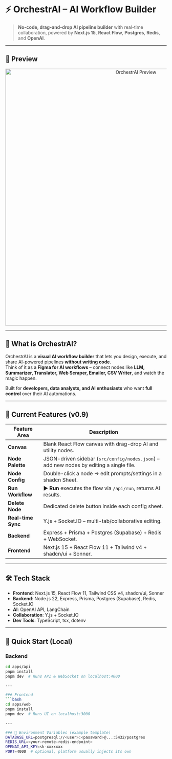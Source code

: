 # ⚡ OrchestrAI – AI Workflow Builder

> **No-code, drag-and-drop AI pipeline builder** with real-time collaboration, powered by **Next.js 15**, **React Flow**, **Postgres**, **Redis**, and **OpenAI**.

---

## 📸 Preview

<p align="center">
  <img src="./preview1.png" alt="OrchestrAI Preview" width="800"/>
</p>


---

## 🎯 What is OrchestrAI?

OrchestrAI is a **visual AI workflow builder** that lets you design, execute, and share AI-powered pipelines **without writing code**.  
Think of it as a **Figma for AI workflows** – connect nodes like **LLM, Summarizer, Translator, Web Scraper, Emailer, CSV Writer**, and watch the magic happen.

Built for **developers, data analysts, and AI enthusiasts** who want **full control** over their AI automations.

---

## 🧩 Current Features (v0.9)

| Feature Area       | Description |
|--------------------|-------------|
| **Canvas**         | Blank React Flow canvas with drag-drop AI and utility nodes. |
| **Node Palette**   | JSON-driven sidebar (`src/config/nodes.json`) – add new nodes by editing a single file. |
| **Node Config**    | Double-click a node → edit prompts/settings in a shadcn Sheet. |
| **Run Workflow**   | ▶ **Run** executes the flow via `/api/run`, returns AI results. |
| **Delete Node**    | Dedicated delete button inside each config sheet. |
| **Real-time Sync** | Y.js + Socket.IO – multi-tab/collaborative editing. |
| **Backend**        | Express + Prisma + Postgres (Supabase) + Redis + WebSocket. |
| **Frontend**       | Next.js 15 + React Flow 11 + Tailwind v4 + shadcn/ui + Sonner. |

---

## 🛠️ Tech Stack

- **Frontend**: Next.js 15, React Flow 11, Tailwind CSS v4, shadcn/ui, Sonner  
- **Backend**: Node.js 22, Express, Prisma, Postgres (Supabase), Redis, Socket.IO  
- **AI**: OpenAI API, LangChain  
- **Collaboration**: Y.js + Socket.IO  
- **Dev Tools**: TypeScript, tsx, dotenv  

---

## 🚀 Quick Start (Local)

### Backend
```bash
cd apps/api
pnpm install
pnpm dev  # Runs API & WebSocket on localhost:4000

---

### Frontend
```bash
cd apps/web
pnpm install
pnpm dev  # Runs UI on localhost:3000

---

### 🔐 Environment Variables (example template)
DATABASE_URL=postgresql://<user>:<password>@...:5432/postgres
REDIS_URL=<your-remote-redis-endpoint>
OPENAI_API_KEY=sk-xxxxxxx
PORT=4000  # optional, platform usually injects its own

